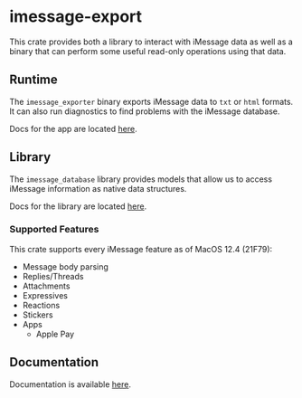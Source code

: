 # imessage-export

This crate provides both a library to interact with iMessage data as well as a binary that can perform some useful read-only operations using that data.

## Runtime

The `imessage_exporter` binary exports iMessage data to `txt` or `html` formats. It can also run diagnostics to find problems with the iMessage database.

Docs for the app are located [here](/docs/binary/).

## Library

The `imessage_database` library provides models that allow us to access iMessage information as native data structures.

Docs for the library are located [here](/docs/library/).

### Supported Features

This crate supports every iMessage feature as of MacOS 12.4 (21F79):

- Message body parsing
- Replies/Threads
- Attachments
- Expressives
- Reactions
- Stickers
- Apps
  - Apple Pay

## Documentation

Documentation is available [here](/docs/).
